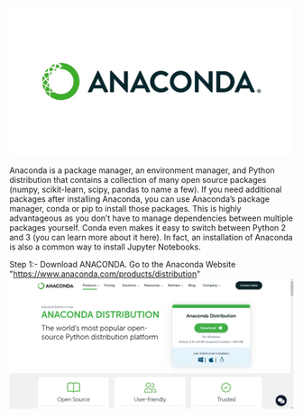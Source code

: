 ![anaconda](https://raw.githubusercontent.com/Zen-o-Droid/YOUTUBE-TRANSCRIPT-SUMMARIZER/main/Installing%20anaconda/anaconda.webp)

Anaconda is a package manager, an environment manager, and Python distribution that contains a collection of many open source packages (numpy, scikit-learn, scipy, pandas to name a few). If you need additional packages after installing Anaconda, you can use Anaconda’s package manager, conda or pip to install those packages. This is highly advantageous as you don’t have to manage dependencies between multiple packages yourself. Conda even makes it easy to switch between Python 2 and 3 (you can learn more about it here). In fact, an installation of Anaconda is also a common way to install Jupyter Notebooks.

Step 1:-
  Download ANACONDA.
  Go to the Anaconda Website "https://www.anaconda.com/products/distribution"
  ![image1](https://github.com/Zen-o-Droid/YOUTUBE-TRANSCRIPT-SUMMARIZER/blob/d2d5cccdfb9a182b9f6383e367a14ee56a110d65/Installing%20anaconda/image1.png)
